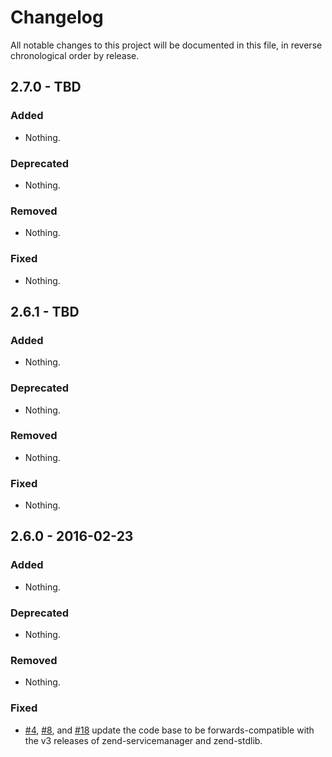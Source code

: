 # Changelog

All notable changes to this project will be documented in this file, in reverse chronological order by release.

## 2.7.0 - TBD

### Added

- Nothing.

### Deprecated

- Nothing.

### Removed

- Nothing.

### Fixed

- Nothing.

## 2.6.1 - TBD

### Added

- Nothing.

### Deprecated

- Nothing.

### Removed

- Nothing.

### Fixed

- Nothing.

## 2.6.0 - 2016-02-23

### Added

- Nothing.

### Deprecated

- Nothing.

### Removed

- Nothing.

### Fixed

- [#4](https://github.com/zendframework/zend-paginator/pull/4),
  [#8](https://github.com/zendframework/zend-paginator/pull/8), and
  [#18](https://github.com/zendframework/zend-paginator/pull/18) update the code
  base to be forwards-compatible with the v3 releases of zend-servicemanager and
  zend-stdlib.
